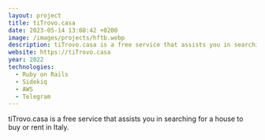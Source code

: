 ```yaml
---
layout: project
title: tiTrovo.casa
date: 2023-05-14 13:08:42 +0200
image: /images/projects/hftb.webp
description: tiTrovo.casa is a free service that assists you in searching for a house to buy or rent in Italy.
website: https://tiTrovo.casa
year: 2022
technologies:
  - Ruby on Rails
  - Sidekiq
  - AWS
  - Telegram
---
```


tiTrovo.casa is a free service that assists you in searching for a house to buy or rent in Italy.

